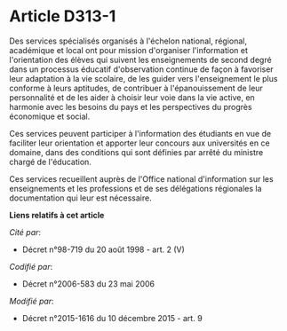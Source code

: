# Article D313-1

Des services spécialisés organisés à l'échelon national, régional, académique et local ont pour mission d'organiser
l'information et l'orientation des élèves qui suivent les enseignements de second degré dans un processus éducatif
d'observation continue de façon à favoriser leur adaptation à la vie scolaire, de les guider vers l'enseignement le plus
conforme à leurs aptitudes, de contribuer à l'épanouissement de leur personnalité et de les aider à choisir leur voie dans la
vie active, en harmonie avec les besoins du pays et les perspectives du progrès économique et social.

Ces services peuvent participer à l'information des étudiants en vue de faciliter leur orientation et apporter leur concours
aux universités en ce domaine, dans des conditions qui sont définies par arrêté du ministre chargé de l'éducation.

Ces services recueillent auprès de l'Office national d'information sur les enseignements et les professions et de ses
délégations régionales la documentation qui leur est nécessaire.

**Liens relatifs à cet article**

_Cité par_:

  - Décret n°98-719 du 20 août 1998 - art. 2 (V)

_Codifié par_:

  - Décret n°2006-583 du 23 mai 2006

_Modifié par_:

  - Décret n°2015-1616 du 10 décembre 2015 - art. 9
